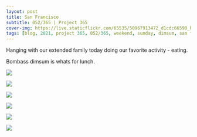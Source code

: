 ```yaml
---
layout: post
title: San Francisco
subtitle: 052/365 | Project 365
cover-img: https://live.staticflickr.com/65535/50967913472_d1cdc66590_h.jpg
tags: [blog, 2021, project 365, 052/365, weekend, sunday, dimsum, san francisco]
---
```

Hanging with our extended family today doing our favorite activity - eating. 

Bombass dimsum is whats for lunch.
<p class="post-img-wrap">
  <img src="https://live.staticflickr.com/65535/50967906632_769f5318a2_h.jpg">
</p>
<p class="post-img-wrap">
  <img src="https://live.staticflickr.com/65535/50967092988_7a48285665_h.jpg">
</p>
<p class="post-img-wrap">
  <img src="https://live.staticflickr.com/65535/50967091328_a3fbcc645c_h.jpg">
</p>
<p class="post-img-wrap">
  <img src="https://live.staticflickr.com/65535/50967907322_46dcbddb12_h.jpg">
</p>
<p class="post-img-wrap">
  <img src="https://live.staticflickr.com/65535/50967800541_51b5400e06_h.jpg">
</p>
<p class="post-img-wrap">
  <img src="https://live.staticflickr.com/65535/50967904262_0033cd2fe1_h.jpg">
</p>
